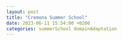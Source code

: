 ```yaml
---
layout: post
title: "Cremona Summer School"
date: 2023-06-11 15:54:00 +0200
categories: summerSchool domainAdaptation
---
```






